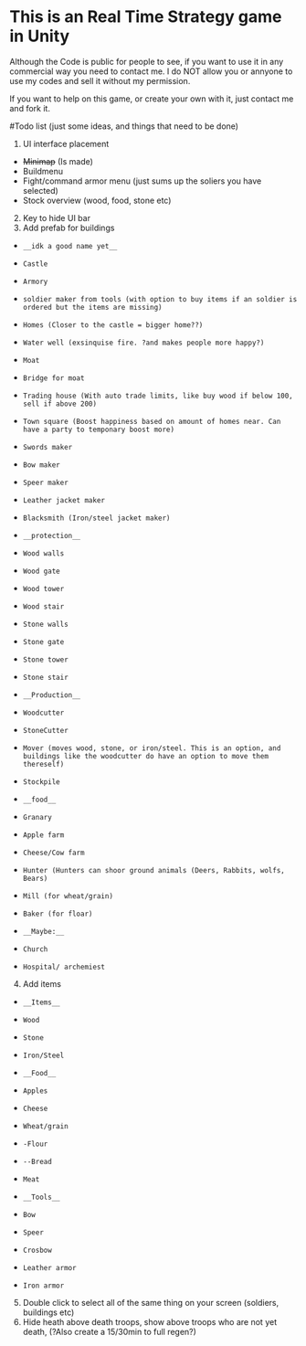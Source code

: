 # This is an Real Time Strategy game in Unity
Although the Code is public for people to see, if you want to use it in any commercial way you need to contact me.
I do NOT allow you or annyone to use my codes and sell it without my permission.

If you want to help on this game, or create your own with it, just contact me and fork it.


#Todo list
(just some ideas, and things that need to be done)
1. UI interface placement 
  * ~~Minimap~~ (Is made)
  * Buildmenu
  * Fight/command armor menu (just sums up the soliers you have selected)
  * Stock overview  (wood, food, stone etc) 
2. Key to hide UI bar 
3. Add prefab for buildings
  *	 	__idk a good name yet__
  * 	Castle
  * 	Armory
  * 	soldier maker from tools (with option to buy items if an soldier is ordered but the items are missing)
  * 	Homes (Closer to the castle = bigger home??)
  * 	Water well (exsinquise fire. ?and makes people more happy?)
  * 	Moat
  * 	Bridge for moat
  * 	Trading house (With auto trade limits, like buy wood if below 100, sell if above 200)
  * 	Town square (Boost happiness based on amount of homes near. Can have a party to temponary boost more)
  * 	Swords maker
  * 	Bow maker
  * 	Speer maker
  * 	Leather jacket maker
  * 	Blacksmith (Iron/steel jacket maker)
  *  	__protection__
  * 	Wood walls
  * 	Wood gate
  * 	Wood tower
  * 	Wood stair
  * 	Stone walls
  * 	Stone gate
  * 	Stone tower
  * 	Stone stair
  *  	__Production__
  * 	Woodcutter
  * 	StoneCutter
  * 	Mover (moves wood, stone, or iron/steel. This is an option, and buildings like the woodcutter do have an option to move them thereself)
  * 	Stockpile
  *  	__food__
  * 	Granary
  * 	Apple farm
  * 	Cheese/Cow farm
  * 	Hunter (Hunters can shoor ground animals (Deers, Rabbits, wolfs, Bears)
  * 	Mill (for wheat/grain)
  * 	Baker (for floar)
  *  	__Maybe:__
  * 	Church
  * 	Hospital/ archemiest
4. Add items
  *  	__Items__
  *  	Wood
  *  	Stone
  *  	Iron/Steel
  *  	__Food__
  *  	Apples
  *  	Cheese
  *  	Wheat/grain
  *  	-Flour
  *  	--Bread
  *  	Meat
  *  	__Tools__
  *  	Bow
  *  	Speer
  *  	Crosbow
  *  	Leather armor
  *  	Iron armor
5. Double click to select all of the same thing on your screen (soldiers, buildings etc) 
6. Hide heath above death troops, show above troops who are not yet death, (?Also create a 15/30min to full regen?)